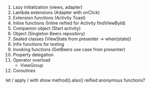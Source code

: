 1. Lazy initialization (views, adapter)
2. Lambda extensions (Adapter with onClick)
3. Extension functions (Activity Toast)
4. Inline functions (Inline reified for Activity findViewById)
5. Companion object (Start activity)
6. Object (Singleton Beers repository)
7. Sealed classes (ViewState from presenter -> when(state))
8. Infix functions for testing
9. Invoking functions (GetBeers use case from presenter)
10. Property delegation
11. Operator overload
    - ViewGroup
12. Coroutines

let / apply / with
show method().also()
reified
anonymous functions?
